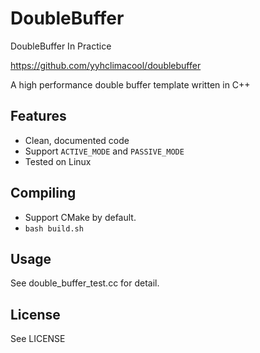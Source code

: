 
# DoubleBuffer

DoubleBuffer In Practice

https://github.com/yyhclimacool/doublebuffer

A high performance double buffer template written in C++

## Features
* Clean, documented code
* Support ```ACTIVE_MODE``` and ```PASSIVE_MODE```
* Tested on Linux

## Compiling
* Support CMake by default.
* ```bash build.sh```

## Usage
See double_buffer_test.cc for detail.

## License
See LICENSE
